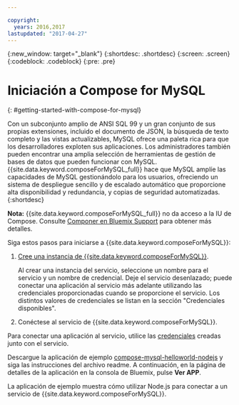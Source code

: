 ```yaml
---

copyright:
  years: 2016,2017
lastupdated: "2017-04-27"
---
```


{:new_window: target="_blank"}
{:shortdesc: .shortdesc}
{:screen: .screen}
{:codeblock: .codeblock}
{:pre: .pre}

# Iniciación a Compose for MySQL
{: #getting-started-with-compose-for-mysql}

Con un subconjunto amplio de ANSI SQL 99 y un gran conjunto de sus propias extensiones, incluido el documento de JSON, la búsqueda de texto completo y las vistas actualizables, MySQL ofrece una paleta rica para que los desarrolladores exploten sus aplicaciones. Los administradores también pueden encontrar una amplia selección de herramientas de gestión de bases de datos que pueden funcionar con MySQL. {{site.data.keyword.composeForMySQL_full}} hace que MySQL amplíe las capacidades de MySQL gestionándolo para los usuarios, ofreciendo un sistema de despliegue sencillo y de escalado automático que proporcione alta disponibilidad y redundancia, y copias de seguridad automatizadas.
{:shortdesc}

**Nota:** {{site.data.keyword.composeForMySQL_full}} no da acceso a la IU de Compose. Consulte [Componer en Bluemix Support](https://help.compose.com/docs/bluemix-compose-support) para obtener más detalles.

Siga estos pasos para iniciarse a {{site.data.keyword.composeForMySQL}}:

1. [Cree una instancia de {{site.data.keyword.composeForMySQL}}](https://console.ng.bluemix.net/catalog/services/compose-for-mysql/).

   Al crear una instancia del servicio, seleccione un nombre para el servicio y un nombre de credencial. Deje el servicio desenlazado; puede conectar una aplicación al servicio más adelante utilizando las credenciales proporcionadas cuando se proporcione el servicio. Los distintos valores de credenciales se listan en la sección "Credenciales disponibles".

2. Conéctese al servicio de {{site.data.keyword.composeForMySQL}}.

  Para conectar una aplicación al servicio, utilice las [credenciales](./credentials.html) creadas junto con el servicio.

  Descargue la aplicación de ejemplo [compose-mysql-helloworld-nodejs](https://github.com/IBM-Bluemix/compose-mysql-helloworld-nodejs) y siga las instrucciones del archivo readme. A continuación, en la página de detalles de la aplicación en la consola de Bluemix, pulse **Ver APP**.

  La aplicación de ejemplo muestra cómo utilizar Node.js para conectar a un servicio de {{site.data.keyword.composeForMySQL}}.
